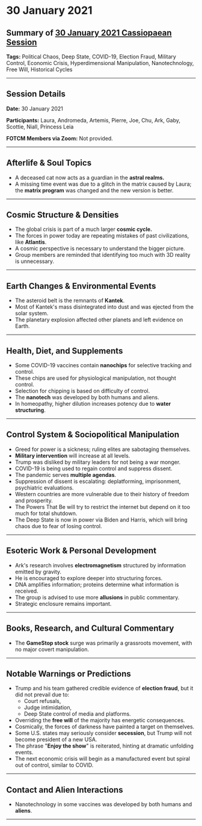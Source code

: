 # 30 January 2021

## Summary of [30 January 2021 Cassiopaean Session](https://cassiopaea.org/forum/threads/session-30-january-2021.50112/)

**Tags:** Political Chaos, Deep State, COVID-19, Election Fraud, Military Control, Economic Crisis, Hyperdimensional Manipulation, Nanotechnology, Free Will, Historical Cycles

---


## Session Details

**Date:** 30 January 2021

**Participants:** Laura, Andromeda, Artemis, Pierre, Joe, Chu, Ark, Gaby, Scottie, Niall, Princess Leia

**FOTCM Members via Zoom:** Not provided.

---


## Afterlife & Soul Topics

- A deceased cat now acts as a guardian in the **astral realms.**
- A missing time event was due to a glitch in the matrix caused by Laura; the **matrix program** was changed and the new version is better.

---


## Cosmic Structure & Densities

- The global crisis is part of a much larger **cosmic cycle.**
- The forces in power today are repeating mistakes of past civilizations, like **Atlantis**.
- A cosmic perspective is necessary to understand the bigger picture.
- Group members are reminded that identifying too much with 3D reality is unnecessary.

---


## Earth Changes & Environmental Events

- The asteroid belt is the remnants of **Kantek**.
- Most of Kantek's mass disintegrated into dust and was ejected from the solar system.
- The planetary explosion affected other planets and left evidence on Earth.

---


## Health, Diet, and Supplements

- Some COVID-19 vaccines contain **nanochips** for selective tracking and control.
- These chips are used for physiological manipulation, not thought control.
- Selection for chipping is based on difficulty of control.
- The **nanotech** was developed by both humans and aliens.
- In homeopathy, higher dilution increases potency due to **water structuring**.

---


## Control System & Sociopolitical Manipulation

- Greed for power is a sickness; ruling elites are sabotaging themselves.
- **Military intervention** will increase at all levels.
- Trump was disliked by military leaders for not being a war monger.
- COVID-19 is being used to regain control and suppress dissent.
- The pandemic serves **multiple agendas**.
- Suppression of dissent is escalating: deplatforming, imprisonment, psychiatric evaluations.
- Western countries are more vulnerable due to their history of freedom and prosperity.
- The Powers That Be will try to restrict the internet but depend on it too much for total shutdown.
- The Deep State is now in power via Biden and Harris, which will bring chaos due to fear of losing control.

---


## Esoteric Work & Personal Development

- Ark's research involves **electromagnetism** structured by information emitted by gravity.
- He is encouraged to explore deeper into structuring forces.
- DNA amplifies information; proteins determine what information is received.
- The group is advised to use more **allusions** in public commentary.
- Strategic enclosure remains important.

---


## Books, Research, and Cultural Commentary

- The **GameStop stock** surge was primarily a grassroots movement, with no major covert manipulation.

---


## Notable Warnings or Predictions

- Trump and his team gathered credible evidence of **election fraud**, but it did not prevail due to:
    - Court refusals,
    - Judge intimidation,
    - Deep State control of media and platforms.
- Overriding the **free will** of the majority has energetic consequences.
- Cosmically, the forces of darkness have painted a target on themselves.
- Some U.S. states may seriously consider **secession**, but Trump will not become president of a new USA.
- The phrase "**Enjoy the show**" is reiterated, hinting at dramatic unfolding events.
- The next economic crisis will begin as a manufactured event but spiral out of control, similar to COVID.

---


## Contact and Alien Interactions

- Nanotechnology in some vaccines was developed by both humans and **aliens**.

---




